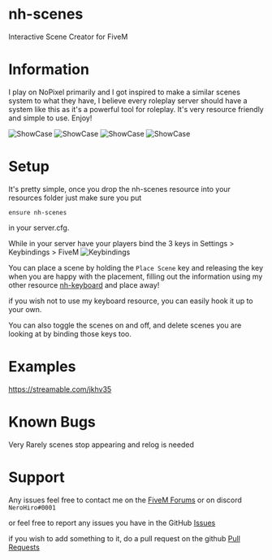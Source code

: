 # nh-scenes
Interactive Scene Creator for FiveM


# Information
I play on NoPixel primarily and I got inspired to make a similar scenes system to what they have, I believe every roleplay server should have a system like this as it's a powerful tool for roleplay. It's very resource friendly and simple to use. Enjoy!

![ShowCase](https://lithi.io/file/48gt.png)
![ShowCase](https://lithi.io/file/fA7I.jpg)
![ShowCase](https://lithi.io/file/K7OE.png)
![ShowCase](https://i.imgur.com/11vgo0L.png)


# Setup
It's pretty simple, once you drop the nh-scenes resource into your resources folder just make sure you put

`ensure nh-scenes`

in your server.cfg.

While in your server have your players bind the 3 keys in Settings > Keybindings > FiveM
![Keybindings](https://lithi.io/file/PGJj.png)


You can place a scene by holding the `Place Scene` key and releasing the key when you are happy with the placement, filling out the information using my other resource [nh-keyboard](https://forum.cfx.re/t/release-standalone-nerohiro-s-keyboard-dynamic-nui-keyboard-input/2506326) and place away!

if you wish not to use my keyboard resource, you can easily hook it up to your own.

You can also toggle the scenes on and off, and delete scenes you are looking at by binding those keys too.

# Examples

https://streamable.com/jkhv35

# Known Bugs
Very Rarely scenes stop appearing and relog is needed

# Support
Any issues feel free to contact me on the [FiveM Forums](https://forum.cfx.re/u/nerohiro/summary) or on discord `NeroHiro#0001`

or feel free to report any issues you have in the GitHub [Issues](https://github.com/nerohiro/nh-scenes/issues)

if you wish to add something to it, do a pull request on the github [Pull Requests](https://github.com/nerohiro/nh-scenes/pulls)


